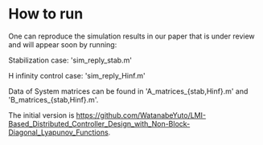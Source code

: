 # How to run

One can reproduce the simulation results in our paper that is under review and will appear soon by running:

Stabilization case: 'sim_reply_stab.m'

H infinity control case: 'sim_reply_Hinf.m'

Data of System matrices can be found in 'A_matrices_{stab,Hinf}.m' and  'B_matrices_{stab,Hinf}.m'.

The initial version is https://github.com/WatanabeYuto/LMI-Based_Distributed_Controller_Design_with_Non-Block-Diagonal_Lyapunov_Functions.
